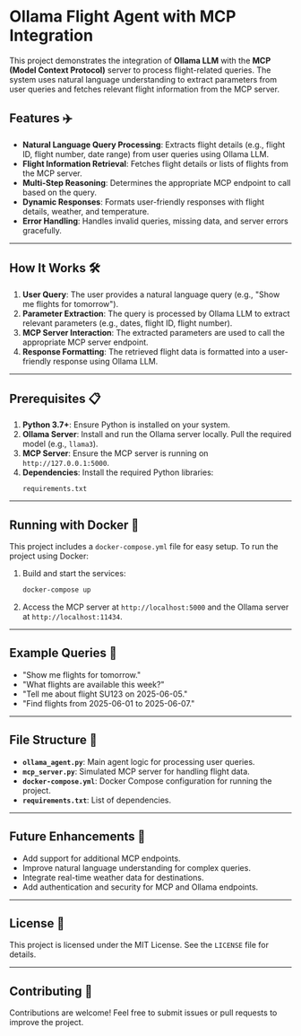 # Ollama Flight Agent with MCP Integration

This project demonstrates the integration of **Ollama LLM** with the **MCP (Model Context Protocol)** server to process flight-related queries. The system uses natural language understanding to extract parameters from user queries and fetches relevant flight information from the MCP server.

## Features ✈️
- **Natural Language Query Processing**: Extracts flight details (e.g., flight ID, flight number, date range) from user queries using Ollama LLM.
- **Flight Information Retrieval**: Fetches flight details or lists of flights from the MCP server.
- **Multi-Step Reasoning**: Determines the appropriate MCP endpoint to call based on the query.
- **Dynamic Responses**: Formats user-friendly responses with flight details, weather, and temperature.
- **Error Handling**: Handles invalid queries, missing data, and server errors gracefully.

---

## How It Works 🛠️
1. **User Query**: The user provides a natural language query (e.g., "Show me flights for tomorrow").
2. **Parameter Extraction**: The query is processed by Ollama LLM to extract relevant parameters (e.g., dates, flight ID, flight number).
3. **MCP Server Interaction**: The extracted parameters are used to call the appropriate MCP server endpoint.
4. **Response Formatting**: The retrieved flight data is formatted into a user-friendly response using Ollama LLM.

---

## Prerequisites 📋
1. **Python 3.7+**: Ensure Python is installed on your system.
2. **Ollama Server**: Install and run the Ollama server locally. Pull the required model (e.g., `llama3`).
3. **MCP Server**: Ensure the MCP server is running on `http://127.0.0.1:5000`.
4. **Dependencies**: Install the required Python libraries:
   ```
   requirements.txt
   ```

---

## Running with Docker 🐳
This project includes a `docker-compose.yml` file for easy setup. To run the project using Docker:

1. Build and start the services:
   ```bash
   docker-compose up
   ```
2. Access the MCP server at `http://localhost:5000` and the Ollama server at `http://localhost:11434`.

---

## Example Queries 📝
- "Show me flights for tomorrow."
- "What flights are available this week?"
- "Tell me about flight SU123 on 2025-06-05."
- "Find flights from 2025-06-01 to 2025-06-07."

---

## File Structure 📂
- **`ollama_agent.py`**: Main agent logic for processing user queries.
- **`mcp_server.py`**: Simulated MCP server for handling flight data.
- **`docker-compose.yml`**: Docker Compose configuration for running the project.
- **`requirements.txt`**: List of dependencies.

---

## Future Enhancements 🌟
- Add support for additional MCP endpoints.
- Improve natural language understanding for complex queries.
- Integrate real-time weather data for destinations.
- Add authentication and security for MCP and Ollama endpoints.

---

## License 📜
This project is licensed under the MIT License. See the `LICENSE` file for details.

---

## Contributing 🤝
Contributions are welcome! Feel free to submit issues or pull requests to improve the project.